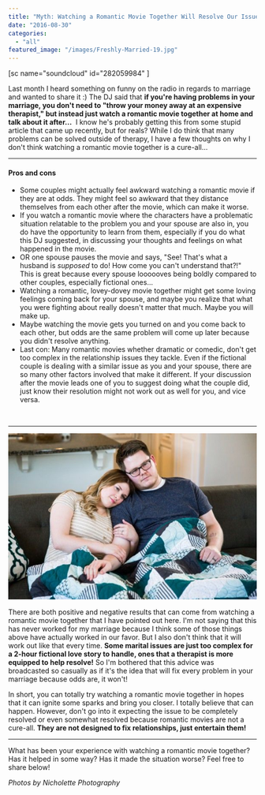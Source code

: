 ```yaml
---
title: "Myth: Watching a Romantic Movie Together Will Resolve Our Issue"
date: "2016-08-30"
categories: 
  - "all"
featured_image: "/images/Freshly-Married-19.jpg"
---
```


\[sc name="soundcloud" id="282059984" \]

Last month I heard something on funny on the radio in regards to marriage and wanted to share it :) The DJ said that **if you're having problems in your marriage, you don't need to "throw your money away at an expensive therapist," but instead just watch a romantic movie together at home and talk about it after...**  I know he's probably getting this from some stupid article that came up recently, but for reals? While I do think that many problems can be solved outside of therapy, I have a few thoughts on why I don't think watching a romantic movie together is a cure-all...

* * *

#### Pros and cons

- Some couples might actually feel awkward watching a romantic movie if they are at odds. They might feel so awkward that they distance themselves from each other after the movie, which can make it worse.
- If you watch a romantic movie where the characters have a problematic situation relatable to the problem you and your spouse are also in, you do have the opportunity to learn from them, especially if you do what this DJ suggested, in discussing your thoughts and feelings on what happened in the movie.
- OR one spouse pauses the movie and says, "See! That's what a husband is _supposed_ to do! How come you can't understand that?!" This is great because every spouse loooooves being boldly compared to other couples, especially fictional ones...
- Watching a romantic, lovey-dovey movie together might get some loving feelings coming back for your spouse, and maybe you realize that what you were fighting about really doesn't matter that much. Maybe you will make up.
- Maybe watching the movie gets you turned on and you come back to each other, but odds are the same problem will come up later because you didn't resolve anything.
- Last con: Many romantic movies whether dramatic or comedic, don't get too complex in the relationship issues they tackle. Even if the fictional couple is dealing with a similar issue as you and your spouse, there are so many other factors involved that make it different. If your discussion after the movie leads one of you to suggest doing what the couple did, just know their resolution might not work out as well for you, and vice versa.

 

* * *

![rom coms, romantic movies are not a cure for marital problems, what to do about having marital problems, what to do in the middle of a marital problem, movies as a solution to solving marital problems, marital problem solutions, seeing a therapist, marital issues, solving marital issues, funny naive marriage advice, marriage specialist, relationship help, ](/images/Freshly-Married-30-1.jpg)

There are both positive and negative results that can come from watching a romantic movie together that I have pointed out here. I'm not saying that this has never worked for my marriage because I think some of those things above have actually worked in our favor. But I also don't think that it will work out like that every time. **Some marital issues are just too complex for a 2-hour fictional love story to handle, ones that a therapist is more equipped to help resolve!** So I'm bothered that this advice was broadcasted so casually as if it's the idea that will fix every problem in your marriage because odds are, it won't!

In short, you can totally try watching a romantic movie together in hopes that it can ignite some sparks and bring you closer. I totally believe that can happen. However, don't go into it expecting the issue to be completely resolved or even somewhat resolved because romantic movies are not a cure-all. **They are not designed to fix relationships, just entertain them!**

* * *

What has been your experience with watching a romantic movie together? Has it helped in some way? Has it made the situation worse? Feel free to share below!

_Photos by Nicholette Photography_
